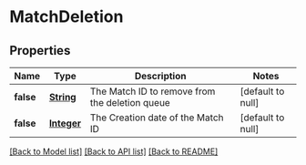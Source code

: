 # MatchDeletion
## Properties

Name | Type | Description | Notes
------------ | ------------- | ------------- | -------------
**false** | [**String**](string.md) | The Match ID to remove from the deletion queue | [default to null]
**false** | [**Integer**](integer.md) | The Creation date of the Match ID | [default to null]

[[Back to Model list]](../README.md#documentation-for-models) [[Back to API list]](../README.md#documentation-for-api-endpoints) [[Back to README]](../README.md)

